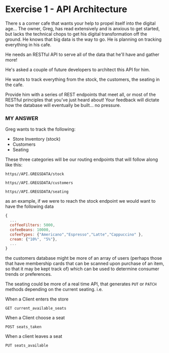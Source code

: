 # Exercise 1 - API Architecture

There s a corner cafe that wants your help to propel itself into the digital age... The owner, Greg, has read extensively and is anxious to get started, but lacks the technical chops to get his digital transformation off the ground. He knows that big data is the way to go. He is planning on tracking everything in his cafe.

He needs an RESTful API to serve all of the data that he'll have and gather more!

He's asked a couple of future developers to architect this API for him.

He wants to track everything from the stock, the customers, the seating in the cafe.

Provide him with a series of REST endpoints that meet all, or most of the RESTful principles that you've just heard about! Your feedback will dictate how the database will eventually be built... no pressure.

### MY ANSWER

Greg wants to track the following:

- Store Inventory (stock)
- Customers
- Seating

These three categories will be our routing endpoints that will follow along like this:

`https//API.GREGSDATA/stock`

`https//API.GREGSDATA/customers`

`https//API.GREGSDATA/seating`

as an example, if we were to reach the stock endpoint we would want to have the following data

```js
{
  ...
  coffeeFilters: 5000,
  cofeeBeans: 10000,
  cofeeTypes: {"Americano","Espresso","Latte","Cappuccino" },
  cream: {"10%", "5%"},
  ...
}
```

the customers database might be more of an array of users (perhaps those that have membership cards that can be scanned upon purchase of an item, so that it may be kept track of) which can be used to determine consumer trends or preferences.

The seating could be more of a real time API, that generates `PUT` or `PATCH` methods depending on the current seating. i.e.

When a Client enters the store

`GET current_available_seats`

When a Client choose a seat

`POST seats_taken`

When a client leaves a seat

`PUT seats_available`
